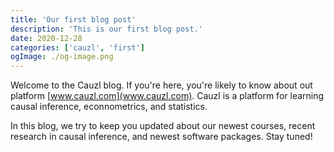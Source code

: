 ```yaml
---
title: 'Our first blog post'
description: 'This is our first blog post.'
date: 2020-12-28
categories: ['cauzl', 'first']
ogImage: ./og-image.png
---
```



Welcome to the Cauzl blog. If you're here, you're likely to know about out platform [www.cauzl.com](www.cauzl.com). Cauzl is a platform for learning causal inference, econnometrics, and statistics.

In this blog, we try to keep you updated about our newest courses, recent research in causal inference, and newest software packages. Stay tuned!
